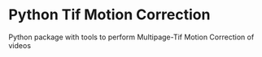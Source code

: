 # Python Tif Motion Correction
Python package with tools to perform Multipage-Tif Motion Correction of videos
